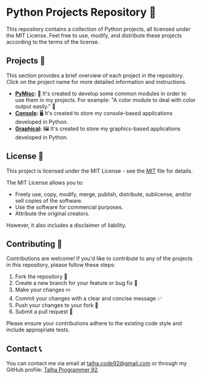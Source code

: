 # Python Projects Repository 🐍

This repository contains a collection of Python projects, all licensed under the MIT License.  Feel free to use, modify, and distribute these projects according to the terms of the license.

## Projects 📂

This section provides a brief overview of each project in the repository.  Click on the project name for more detailed information and instructions.

* **[PyMisc](PyMisc/):** 🧰 It's created to develop some common modules in order to use them in my projects. For example: "A color module to deal with color output easily." 🎨
* **[Console](Console/):** 🖥️ It's created to store my console-based applications developed in Python.
* **[Graphical](Graphical/):** 🖼️ It's created to store my graphics-based applications developed in Python.

## License 📜

This project is licensed under the MIT License - see the [MIT](LICENSE) file for details.

The MIT License allows you to:

* Freely use, copy, modify, merge, publish, distribute, sublicense, and/or sell copies of the software.
* Use the software for commercial purposes.
* Attribute the original creators.

However, it also includes a disclaimer of liability.

## Contributing 🤝

Contributions are welcome!  If you'd like to contribute to any of the projects in this repository, please follow these steps:

1. Fork the repository 🍴
2. Create a new branch for your feature or bug fix 🌿
3. Make your changes ✏️
4. Commit your changes with a clear and concise message ✅
5. Push your changes to your fork 🚀
6. Submit a pull request 📩

Please ensure your contributions adhere to the existing code style and include appropriate tests.

## Contact 📞

You can contact me via email at [talha.code92@gmail.com](mailto:talha.code92@gmail.com) or through my GitHub profile: [Talha Programmer 92](https://github.com/TalhaProgrammer92).

